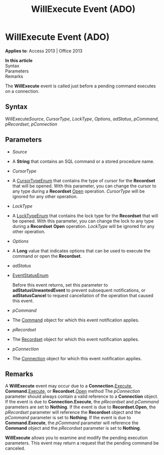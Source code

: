 ﻿---
title: WillExecute Event (ADO)
TOCTitle: WillExecute Event (ADO)
ms:assetid: 9f516bfd-246d-9817-4ca3-64598ab466f7
ms:mtpsurl: https://msdn.microsoft.com/library/JJ249732(v=office.15)
ms:contentKeyID: 48546686
ms.date: 09/18/2015
mtps_version: v=office.15
---

# WillExecute Event (ADO)


**Applies to**: Access 2013 | Office 2013

**In this article**  
Syntax  
Parameters  
Remarks  

The **WillExecute** event is called just before a pending command executes on a connection.

## Syntax

WillExecute*Source*, *CursorType*, *LockType*, *Options*, *adStatus*, *pCommand*, *pRecordset*, *pConnection*

## Parameters

  - *Source*

  - A **String** that contains an SQL command or a stored procedure name.

  - *CursorType*

  - A [CursorTypeEnum](cursortypeenum.md) that contains the type of cursor for the **Recordset** that will be opened. With this parameter, you can change the cursor to any type during a **Recordset** [Open](open-method-ado-recordset.md) operation. *CursorType* will be ignored for any other operation.

  - *LockType*

  - A [LockTypeEnum](locktypeenum.md) that contains the lock type for the **Recordset** that will be opened. With this parameter, you can change the lock to any type during a **Recordset** **Open** operation. *LockType* will be ignored for any other operation.

  - *Options*

  - A **Long** value that indicates options that can be used to execute the command or open the **Recordset**.

  - *adStatus*

  - [EventStatusEnum](eventstatusenum.md)
    
    Before this event returns, set this parameter to **adStatusUnwantedEvent** to prevent subsequent notifications, or **adStatusCancel** to request cancellation of the operation that caused this event.

  - *pCommand*

  - The [Command](command-object-ado.md) object for which this event notification applies.

  - *pRecordset*

  - The [Recordset](recordset-object-ado.md) object for which this event notification applies.

  - *pConnection*

  - The [Connection](connection-object-ado.md) object for which this event notification applies.

## Remarks

A **WillExecute** event may occur due to a **Connection.**[Execute](https://msdn.microsoft.com/library/jj249832\(v=office.15\)), **Command.**[Execute](https://msdn.microsoft.com/library/jj248785\(v=office.15\)), or **Recordset.**[Open](open-method-ado-recordset.md) method The *pConnection* parameter should always contain a valid reference to a **Connection** object. If the event is due to **Connection.Execute**, the *pRecordset* and *pCommand* parameters are set to **Nothing**. If the event is due to **Recordset.Open**, the *pRecordset* parameter will reference the **Recordset** object and the *pCommand* parameter is set to **Nothing**. If the event is due to **Command.Execute**, the *pCommand* parameter will reference the **Command** object and the *pRecordset* parameter is set to **Nothing**.

**WillExecute** allows you to examine and modify the pending execution parameters. This event may return a request that the pending command be canceled.

